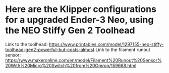 # Here are the Klipper configurations for a upgraded Ender-3 Neo, using the NEO Stiffy Gen 2 Toolhead

Link to the toolhead: https://www.printables.com/model/1297155-neo-stiffy-toolhead-gen2-powerful-but-costs-almost
Link to the filament runout sensor: https://www.makeronline.com/en/model/Filament%20Runout%20Sensor%20With%20Micro%20Switch%20from%20Omron/159668.html
